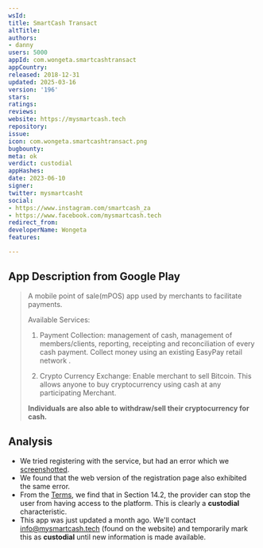```yaml
---
wsId: 
title: SmartCash Transact
altTitle: 
authors:
- danny
users: 5000
appId: com.wongeta.smartcashtransact
appCountry: 
released: 2018-12-31
updated: 2025-03-16
version: '196'
stars: 
ratings: 
reviews: 
website: https://mysmartcash.tech
repository: 
issue: 
icon: com.wongeta.smartcashtransact.png
bugbounty: 
meta: ok
verdict: custodial
appHashes: 
date: 2023-06-10
signer: 
twitter: mysmartcasht
social:
- https://www.instagram.com/smartcash_za
- https://www.facebook.com/mysmartcash.tech
redirect_from: 
developerName: Wongeta
features: 

---
```


## App Description from Google Play 

> A mobile point of sale(mPOS) app used by merchants to facilitate payments.
>
> Available Services:
>
> 1. Payment Collection: management of cash, management of members/clients, reporting, receipting and reconciliation of every cash payment. Collect money using an existing EasyPay retail network .
>
> 2. Crypto Currency Exchange: Enable merchant to sell Bitcoin. This allows anyone to buy cryptocurrency using cash at any participating Merchant.
>
> **Individuals are also able to withdraw/sell their cryptocurrency for cash.**

## Analysis 

- We tried registering with the service, but had an error which we [screenshotted](https://twitter.com/BitcoinWalletz/status/1667440556614602753).
- We found that the web version of the registration page also exhibited the same error. 
- From the [Terms](https://mysmartcash.tech/Home/TermsAndCondition#), we find that in Section 14.2, the provider can stop the user from having access to the platform. This is clearly a **custodial** characteristic.
- This app was just updated a month ago. We'll contact info@mysmartcash.tech (found on the website) and temporarily mark this as **custodial** until new information is made available.

